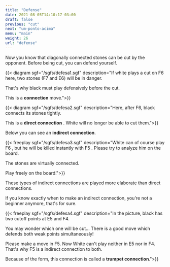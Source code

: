 ```yaml
---
title: "Defense"
date: 2021-08-05T14:10:17-03:00
draft: false
previous: "cut"
next: "um-ponto-acima"
menu: "main"
weight: 26
url: "defense"
---
```


Now you know that diagonally connected stones can be cut by the opponent. Before being cut, you can defend yourself.

{{< diagram sgf="/sgfs/defesa1.sgf" description="If white plays a cut on F6 here, two stones (F7 and E6) will be in danger.</p><p>That's why black must play defensively before the cut.</p><p>This is a <strong>connection</strong> move.">}}

{{< diagram sgf="/sgfs/defesa2.sgf" description="Here, after F6, black connects its stones tightly.</p><p>This is a <strong>direct connection</strong> . White will no longer be able to cut them.">}}

Below you can see an **indirect connection**.


{{< freeplay sgf="/sgfs/defesa3.sgf" description="White can of course play F6 , but he will be killed instantly with F5 . Please try to analyze him on the board.</p><p >The stones are virtually connected.</p><p>Play freely on the board.">}}

These types of indirect connections are played more elaborate than direct connections.

If you know exactly when to make an indirect connection, you're not a beginner anymore, that's for sure.

{{< freeplay sgf="/sgfs/defesa4.sgf" description="In the picture, black has two cutoff points at E5 and F4.</p><p>You may wonder which one will be cut... There is a good move which defends both weak points simultaneously!</p><p>Please make a move in F5. Now White can't play neither in E5 nor in F4. That's why F5 is a indirect connection to both.</p><p>Because of the form, this connection is called a <strong>trumpet connection</strong>.">}}
